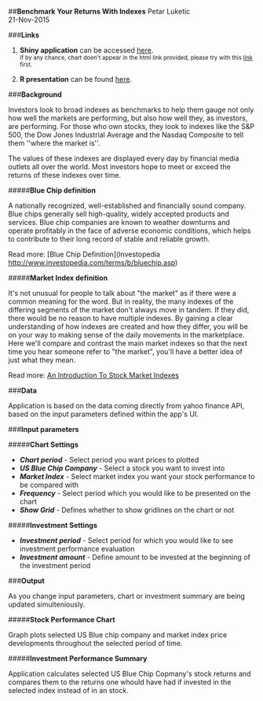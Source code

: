 ##__Benchmark Your Returns With Indexes__
Petar Luketic   
21-Nov-2015

###__Links__

1. **Shiny application** can be accessed [here](http://pluketic.shinyapps.io/DDP_CourseProject/index.html).   
<small>If by any chance, chart doen't appear in the html link provided, please try with this [link](http://pluketic.shinyapps.io/DDP_CourseProject) first.</small>    

2. **R presentation** can be found [here](http://rpubs.com/pluketic/129484).   
   

###__Background__   

Investors look to broad indexes as benchmarks to help them gauge not only how well the markets are performing, but also how well they, as investors, are performing. For those who own stocks, they look to indexes like the S&P 500, the Dow Jones Industrial Average and the Nasdaq Composite to tell them ''where the market is''. 
                           
The values of these indexes are displayed every day by financial media outlets all over the world. Most investors hope to meet or exceed the returns of these indexes over time.     
                           
#####**Blue Chip definition**   

A nationally recognized, well-established and financially sound company. Blue chips generally sell high-quality, widely accepted products and services. Blue chip companies are known to weather downturns and operate profitably in the face of adverse economic conditions, which helps to contribute to their long record of stable and reliable growth.

Read more: [Blue Chip Definition](Investopedia http://www.investopedia.com/terms/b/bluechip.asp)   

#####**Market Index definition**   

It's not unusual for people to talk about "the market" as if there were a common meaning for the word. But in reality, the many indexes of the differing segments of the market don't always move in tandem. If they did, there would be no reason to have multiple indexes. By gaining a clear understanding of how indexes are created and how they differ, you will be on your way to making sense of the daily movements in the marketplace. Here we'll compare and contrast the main market indexes so that the next time you hear someone refer to "the market", you'll have a better idea of just what they mean.

Read more: [An Introduction To Stock Market Indexes](http://www.investopedia.com/articles/analyst/102501.asp)   

###__Data__   

Application is based on the data coming directly from yahoo finance API, based on the input parameters defined within the app's UI.

###__Input parameters__        

#####**Chart Settings**    
- ***Chart period*** - Select period you want prices to plotted
- ***US Blue Chip Company*** - Select a stock you want to invest into
- ***Market Index*** - Select market index you want your stock performance to be compared with
- ***Frequency*** - Select period which you would like to be presented on the chart
- ***Show Grid*** - Defines whether to show gridlines on the chart or not   

#####**Investment Settings**       
- ***Investment period*** - Select period for which you would like to see investment performance evaluation
- ***Investment amount*** - Define amount to be invested at the beginning of the investment period

###__Output__     

As you change input parameters, chart or investment summary are being updated simulteniously.

#####**Stock Performance Chart**      

Graph plots selected US Blue chip company and market index price developments throughout the selected period of time.     

#####**Investment Performance Summary**      

Application calculates selected US Blue Chip Copmany's stock returns and compares them to the returns one whould have had if invested in the selected index instead of in an stock.



